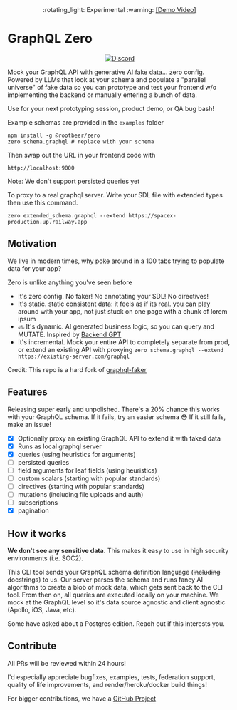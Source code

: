 <div align="center">
:rotating_light: Experimental :warning: <a href="https://www.loom.com/share/abad2cdf325e4e0b9addea1e14406166?sid=484ab008-e9ae-4681-be93-ec419d9eec90">[Demo Video]</a> 
</div>

# GraphQL Zero

<div align="center">
  
[![Discord](https://img.shields.io/discord/1122949106558570648)](https://discord.gg/3ASBTJWgGS)

</div>

Mock your GraphQL API with generative AI fake data... zero config. Powered by LLMs that look at your schema and populate a "parallel universe" of fake data so you can prototype and test your frontend w/o implementing the backend or manually entering a bunch of data.

Use for your next prototyping session, product demo, or QA bug bash!

Example schemas are provided in the `examples` folder

```
npm install -g @rootbeer/zero
zero schema.graphql # replace with your schema
```

Then swap out the URL in your frontend code with

```
http://localhost:9000
```

Note: We don't support persisted queries yet

To proxy to a real graphql server. Write your SDL file with extended types then use this command.

```
zero extended_schema.graphql --extend https://spacex-production.up.railway.app
```

## Motivation

We live in modern times, why poke around in a 100 tabs trying to populate data for your app?

Zero is unlike anything you've seen before
- It's zero config. No faker! No annotating your SDL! No directives!
- It's static. static consistent data: it feels as if its real. you can play around with your app, not just stuck on one page with a chunk of lorem ipsum
- :soon: It's dynamic. AI generated business logic, so you can query and MUTATE. Inspired by [Backend GPT](https://github.com/RootbeerComputer/backend-GPT)
- It's incremental. Mock your entire API to completely separate from prod, or extend an existing API with proxying `zero schema.graphql --extend https://existing-server.com/graphql`

Credit: This repo is a hard fork of [graphql-faker](https://github.com/graphql-kit/graphql-faker)

## Features

Releasing super early and unpolished. There's a 20% chance this works with your GraphQL schema. If it fails, try an easier schema :flushed: If it still fails, make an issue!

- [x] Optionally proxy an existing GraphQL API to extend it with faked data
- [x] Runs as local graphql server
- [x] queries (using heuristics for arguments)
- [ ] persisted queries
- [ ] field arguments for leaf fields (using heuristics)
- [ ] custom scalars (starting with popular standards)
- [ ] directives (starting with popular standards)
- [ ] mutations (including file uploads and auth)
- [ ] subscriptions
- [x] pagination

## How it works

**We don't see any sensitive data.** This makes it easy to use in high security environments (i.e. SOC2).

This CLI tool sends your GraphQL schema definition language (~~including docstrings~~) to us. Our server parses the schema and runs fancy AI algorithms to create a blob of mock data, which gets sent back to the CLI tool. From then on, all queries are executed locally on your machine. We mock at the GraphQL level so it's data source agnostic and client agnostic (Apollo, iOS, Java, etc).

Some have asked about a Postgres edition. Reach out if this interests you.

## Contribute

All PRs will be reviewed within 24 hours!

I'd especially appreciate bugfixes, examples, tests, federation support, quality of life improvements, and render/heroku/docker build things!

For bigger contributions, we have a [GitHub Project](https://github.com/orgs/RootbeerComputer/projects/2)

